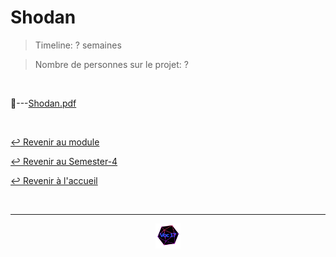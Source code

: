 # Shodan

> Timeline: ? semaines

> Nombre de personnes sur le projet: ?

<br>

📂---[Shodan.pdf](https://github.com/Studio-17/Epitech-Subjects/blob/main/Semester-4/B-SEC-400/Shodan/Shodan.pdf)


<br>

[↩️ Revenir au module](https://github.com/Studio-17/Epitech-Subjects/tree/main/Semester-4/B-SEC-400)

[↩️ Revenir au Semester-4](https://github.com/Studio-17/Epitech-Subjects/tree/main/Semester-4)

[↩️ Revenir à l'accueil](https://github.com/Studio-17/Epitech-Subjects)

<br>

---

<div align="center">

<a href="https://github.com/Studio-17" target="_blank"><img src="../../../assets/voc17.gif" width="40"></a>

</div>